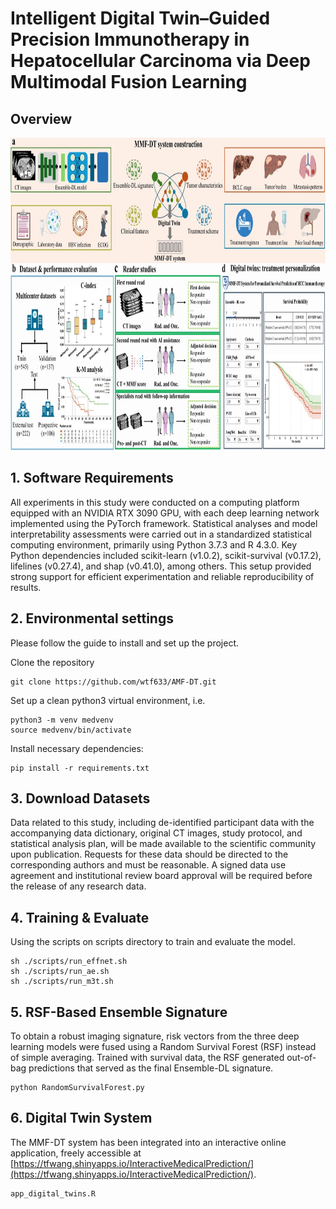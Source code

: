 # Intelligent Digital Twin–Guided Precision Immunotherapy in Hepatocellular Carcinoma via Deep Multimodal Fusion Learning

## Overview
<div style="text-align:justify">

</div>

<img src='figs/method.jpg' width='900' height='500'>

## 1. Software Requirements
All experiments in this study were conducted on a computing platform equipped with an NVIDIA RTX 3090 GPU, with each deep learning network implemented using the PyTorch framework. Statistical analyses and model interpretability assessments were carried out in a standardized statistical computing environment, primarily using Python 3.7.3 and R 4.3.0. Key Python dependencies included scikit-learn (v1.0.2), scikit-survival (v0.17.2), lifelines (v0.27.4), and shap (v0.41.0), among others. This setup provided strong support for efficient experimentation and reliable reproducibility of results.

## 2. Environmental settings

Please follow the guide to install and set up the project.

Clone the repository
```
git clone https://github.com/wtf633/AMF-DT.git
```
Set up a clean python3 virtual environment, i.e.
```
python3 -m venv medvenv
source medvenv/bin/activate
```
Install necessary dependencies:
```
pip install -r requirements.txt
```

## 3. Download Datasets

Data related to this study, including de-identified participant data with the accompanying data dictionary, original CT images, study protocol, and statistical analysis plan, will be made available to the scientific community upon publication. Requests for these data should be directed to the corresponding authors and must be reasonable. A signed data use agreement and institutional review board approval will be required before the release of any research data.

## 4. Training & Evaluate
Using the scripts on scripts directory to train and evaluate the model.

```
sh ./scripts/run_effnet.sh
sh ./scripts/run_ae.sh
sh ./scripts/run_m3t.sh
```

## 5. RSF-Based Ensemble Signature
To obtain a robust imaging signature, risk vectors from the three deep learning models were fused using a Random Survival Forest (RSF) instead of simple averaging. Trained with survival data, the RSF generated out-of-bag predictions that served as the final Ensemble-DL signature.

```
python RandomSurvivalForest.py
```

## 6. Digital Twin System
The MMF-DT system has been integrated into an interactive online application, freely accessible at [https://tfwang.shinyapps.io/InteractiveMedicalPrediction/](https://tfwang.shinyapps.io/InteractiveMedicalPrediction/).

```
app_digital_twins.R
```
